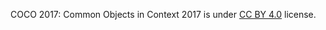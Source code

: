 COCO 2017: Common Objects in Context 2017 is under [CC BY 4.0](https://creativecommons.org/licenses/by/4.0/legalcode) license.